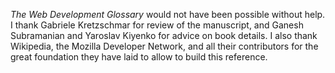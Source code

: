 _The Web Development Glossary_ would not have been possible without help. I thank Gabriele Kretzschmar for review of the manuscript, and Ganesh Subramanian and Yaroslav Kiyenko for advice on book details. I also thank Wikipedia, the Mozilla Developer Network, and all their contributors for the great foundation they have laid to allow to build this&nbsp;reference.